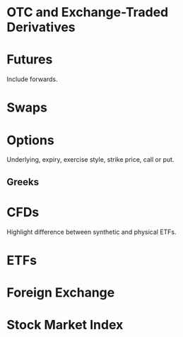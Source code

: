 # OTC and Exchange-Traded Derivatives

# Futures

Include forwards.

# Swaps

# Options

Underlying, expiry, exercise style, strike price, call or put.

## Greeks


# CFDs

Highlight difference between synthetic and physical ETFs.

# ETFs

# Foreign Exchange

# Stock Market Index 




